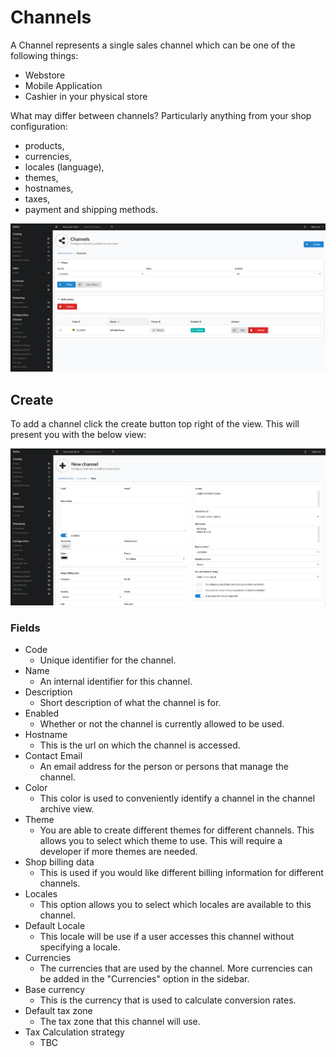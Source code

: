 # Channels

A Channel represents a single sales channel which can be one of the following things:

- Webstore
- Mobile Application
- Cashier in your physical store

What may differ between channels? Particularly anything from your shop configuration:

- products,
- currencies,
- locales (language),
- themes,
- hostnames,
- taxes,
- payment and shipping methods.

![alt text](../assets/images/Configuration/Channels/01_sylius_admin_channel_index.png "Example Channels view.")

## Create

To add a channel click the create button top right of the view. This will present you with the below view:

![alt text](../assets/images/Configuration/Channels/02_sylius_admin_channel_create.png "Example Channels view.")

### Fields

- Code
    - Unique identifier for the channel.
- Name
    - An internal identifier for this channel.
- Description
    - Short description of what the channel is for.
- Enabled
    - Whether or not the channel is currently allowed to be used.
- Hostname
    - This is the url on which the channel is accessed.
- Contact Email
    - An email address for the person or persons that manage the channel.
- Color
    - This color is used to conveniently identify a channel in the channel archive view.
- Theme
    - You are able to create different themes for different channels. This allows you to select which theme to use. This will require a developer if more themes are needed.
- Shop billing data
    - This is used if you would like different billing information for different channels.
- Locales
    - This option allows you to select which locales are available to this channel.
- Default Locale
    - This locale will be use if a user accesses this channel without specifying a locale.
- Currencies
    - The currencies that are used by the channel. More currencies can be added in the "Currencies" option in the sidebar.
- Base currency
    - This is the currency that is used to calculate conversion rates.
- Default tax zone
    - The tax zone that this channel will use.
- Tax Calculation strategy
    - TBC
    